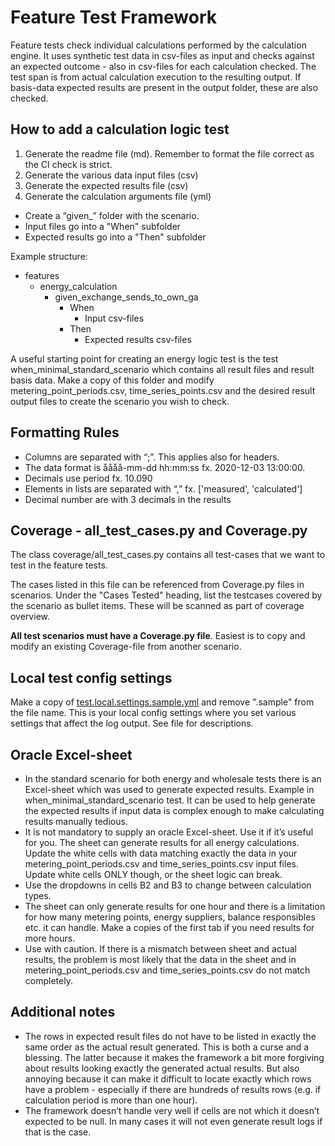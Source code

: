 # Feature Test Framework

Feature tests check individual calculations performed by the calculation engine. It uses synthetic test data in
csv-files as input and checks against an expected outcome - also in csv-files for each calculation checked. The test
span is from actual calculation execution to the resulting output. If basis-data expected results are present in the
output folder, these are also checked.

## How to add a calculation logic test

1. Generate the readme file (md). Remember to format the file correct as the CI check is strict.
2. Generate the various data input files (csv)
3. Generate the expected results file (csv)
4. Generate the calculation arguments file (yml)

- Create a “given_” folder with the scenario.
- Input files go into a "When" subfolder
- Expected results go into a "Then" subfolder

Example structure:

- features
    - energy_calculation
        - given_exchange_sends_to_own_ga
            - When
                - Input csv-files
            - Then
                - Expected results csv-files

A useful starting point for creating an energy logic test is the test when_minimal_standard_scenario which contains all
result files and result basis data. Make a copy of this folder and modify metering_point_periods.csv,
time_series_points.csv and the desired result output files to create the scenario you wish to check.

## Formatting Rules

- Columns are separated with “;”. This applies also for headers.
- The data format is åååå-mm-dd hh:mm:ss fx. 2020-12-03 13:00:00.
- Decimals use period fx. 10.090
- Elements in lists are separated with “,” fx. ['measured', 'calculated']
- Decimal number are with 3 decimals in the results

## Coverage - all_test_cases.py and Coverage.py

The class coverage/all_test_cases.py contains all test-cases that we want to test in the feature tests.

The cases listed in this file can be referenced from Coverage.py files in scenarios. Under the "Cases Tested" heading, list the testcases covered by the scenario as bullet items. These will be scanned as part
of coverage overview.

**All test scenarios must have a Coverage.py file**. Easiest is to copy and modify an existing Coverage-file from another scenario.

## Local test config settings

Make a copy of [test.local.settings.sample.yml](..%2Ftest.local.settings.sample.yml) and remove ".sample" from the file
name. This is your local config settings where you set various settings that affect the log output. See file for
descriptions.

## Oracle Excel-sheet

- In the standard scenario for both energy and wholesale tests there is an Excel-sheet which was used to generate
  expected results. Example in
  when_minimal_standard_scenario test. It can be used to help generate the expected results if input data is complex
  enough to make calculating results
  manually tedious.
- It is not mandatory to supply an oracle Excel-sheet. Use it if it’s useful for you. The sheet can generate results for
  all energy calculations. Update the white cells with data matching exactly the data
  in your metering_point_periods.csv and time_series_points.csv input files. Update white cells ONLY though, or the
  sheet
  logic can break.
- Use the dropdowns in cells B2 and B3 to change between calculation types.
- The sheet can only generate results for one hour and there is a limitation for how many metering points, energy
  suppliers, balance responsibles etc. it can handle. Make a copies of the first tab if you need results for more hours.
- Use with caution. If there is a mismatch between sheet and actual results, the problem is most likely that the data in
  the sheet and in metering_point_periods.csv and time_series_points.csv do not match completely.

## Additional notes

- The rows in expected result files do not have to be listed in exactly the same order as the actual result generated.
  This is both a curse and a blessing. The latter because it makes the framework a bit more forgiving about results
  looking exactly the generated actual results. But also annoying because it can make it difficult to locate exactly
  which
  rows have a problem - especially if there are hundreds of results rows (e.g. if calculation period is more than one
  hour).
- The framework doesn’t handle very well if cells are not which it doesn’t expected to be null. In many cases it will
  not
  even generate result logs if that is the case.
